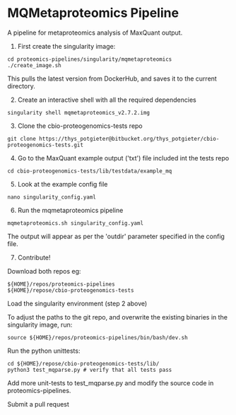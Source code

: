 # MQMetaproteomics Pipeline

A pipeline for metaproteomics analysis of MaxQuant output.

1. First create the singularity image:

~~~
cd proteomics-pipelines/singularity/mqmetaproteomics
./create_image.sh
~~~

This pulls the latest version from DockerHub, and saves it to the current directory.

2. Create an interactive shell with all the required dependencies
~~~
singularity shell mqmetaproteomics_v2.7.2.img
~~~

3. Clone the cbio-proteogenomics-tests repo
~~~
git clone https://thys_potgieter@bitbucket.org/thys_potgieter/cbio-proteogenomics-tests.git
~~~

4. Go to the MaxQuant example output ('txt') file included int the tests repo

~~~
cd cbio-proteogenomics-tests/lib/testdata/example_mq
~~~

5. Look at the example config file
~~~ 
nano singularity_config.yaml
~~~

6. Run the mqmetaproteomics pipeline
~~~
mqmetaproteomics.sh singularity_config.yaml
~~~

The output will appear as per the 'outdir' parameter specified in the config file.

7. Contribute!

Download both repos eg:
~~~
${HOME}/repos/proteomics-pipelines
${HOME}/repose/cbio-proteogenomics-tests
~~~
Load the singularity environment (step 2 above)

To adjust the paths to the git repo, and overwrite the existing binaries in the singularity image, run:
~~~
source ${HOME}/repos/proteomics-pipelines/bin/bash/dev.sh
~~~
Run the python unittests:
~~~
cd ${HOME}/repose/cbio-proteogenomics-tests/lib/ 
python3 test_mqparse.py # verify that all tests pass
~~~
Add more unit-tests to test_mqparse.py and modify the source code in proteomics-pipelines. 

Submit a pull request




